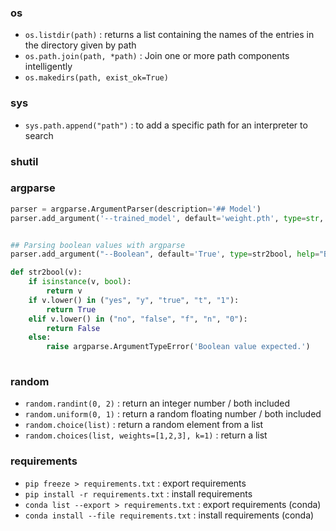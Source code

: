 ### os 
- `os.listdir(path)` : returns a list containing the names of the entries in the directory given by path
- `os.path.join(path, *path)` : Join one or more path components intelligently
- `os.makedirs(path, exist_ok=True)`

### sys
- `sys.path.append("path")` : to add a specific path for an interpreter to search

### shutil


### argparse
```Python
parser = argparse.ArgumentParser(description='## Model')
parser.add_argument('--trained_model', default='weight.pth', type=str, help='pretrained model')


## Parsing boolean values with argparse
parser.add_argument("--Boolean", default='True', type=str2bool, help="Boolean")

def str2bool(v):
    if isinstance(v, bool):
        return v
    if v.lower() in ("yes", "y", "true", "t", "1"):
        return True
    elif v.lower() in ("no", "false", "f", "n", "0"):
        return False
    else:
        raise argparse.ArgumentTypeError('Boolean value expected.') 
        
```

### random
- `random.randint(0, 2)` : return an integer number / both included
- `random.uniform(0, 1)` : return a random floating number / both included
- `random.choice(list)` : return a random element from a list
- `random.choices(list, weights=[1,2,3], k=1)` : return a list

### requirements
- `pip freeze > requirements.txt` : export requirements
- `pip install -r requirements.txt` : install requirements
- `conda list --export > requirements.txt` : export requirements (conda)
- `conda install --file requirements.txt` : install requirements (conda) 
